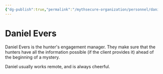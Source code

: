 ```yaml
---
{"dg-publish":true,"permalink":"/mythsecure-organization/personnel/daniel-evers/"}
---
```



# Daniel Evers

Daniel Evers is the hunter's engagement manager. They make sure that the hunters have all the information possible (if the client provides it) ahead of the beginning of a mystery.

Daniel usually works remote, and is always cheerful.